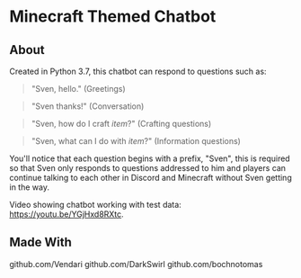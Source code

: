 
# Minecraft Themed Chatbot
## About
 Created in Python 3.7, this chatbot can respond to questions such as:
  >"Sven, hello." (Greetings)
  
  >"Sven thanks!" (Conversation)
 
 >"Sven, how do I craft _item_?" (Crafting questions)

 > "Sven, what can I do with _item_?" (Information questions)

You'll notice that each question begins with a prefix, "Sven", this is required so that Sven only responds to questions addressed to him and players can continue talking to each other in Discord and Minecraft without Sven getting in the way.

Video showing chatbot working with test data: https://youtu.be/YGjHxd8RXtc.

## Made With
github.com/Vendari
github.com/DarkSwirl
github.com/bochnotomas
